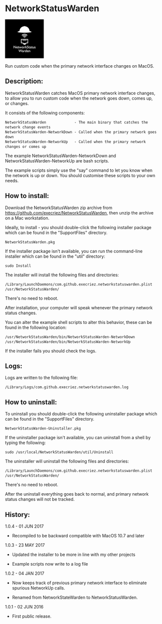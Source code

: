 # NetworkStatusWarden
![Logo](images/NetworkStatusWarden.jpg "Logo")

Run custom code when the primary network interface changes on MacOS.

## Description:

NetworkStatusWarden catches MacOS primary network interface changes, to allow you to run custom code when the network goes down, comes up, or changes.

It consists of the following components:

	NetworkStatusWarden             - The main binary that catches the network change events
	NetworkStatusWarden-NetworkDown - Called when the primary network goes down
	NetworkStatusWarden-NetworkUp   - Called when the primary network changes or comes up

The example NetworkStatusWarden-NetworkDown and NetworkStatusWarden-NetworkUp are bash scripts.

The example scripts simply use the "say" command to let you know when the network is up or down. You should customise these scripts to your own needs.


## How to install:

Download the NetworkStatusWarden zip archive from <https://github.com/execriez/NetworkStatusWarden>, then unzip the archive on a Mac workstation.

Ideally, to install - you should double-click the following installer package which can be found in the "SupportFiles" directory.

	NetworkStatusWarden.pkg
	
If the installer package isn't available, you can run the command-line installer which can be found in the "util" directory:

	sudo Install

The installer will install the following files and directories:

	/Library/LaunchDaemons/com.github.execriez.networkstatuswarden.plist
	/usr/NetworkStatusWarden/

There's no need to reboot.

After installation, your computer will speak whenever the primary network status changes.

You can alter the example shell scripts to alter this behavior, these can be found in the following location:

	/usr/NetworkStatusWarden/bin/NetworkStatusWarden-NetworkDown
	/usr/NetworkStatusWarden/bin/NetworkStatusWarden-NetworkUp

If the installer fails you should check the logs.

## Logs:

Logs are written to the following file:

	/Library/Logs/com.github.execriez.networkstatuswarden.log

## How to uninstall:

To uninstall you should double-click the following uninstaller package which can be found in the "SupportFiles" directory.

	NetworkStatusWarden-Uninstaller.pkg
	
If the uninstaller package isn't available, you can uninstall from a shell by typing the following:

	sudo /usr/local/NetworkStatusWarden/util/Uninstall

The uninstaller will uninstall the following files and directories:

	/Library/LaunchDaemons/com.github.execriez.networkstatuswarden.plist
	/usr/NetworkStatusWarden/

There's no need to reboot.

After the uninstall everything goes back to normal, and primary network status changes will not be tracked.

## History:

1.0.4 - 01 JUN 2017

* Recompiled to be backward compatible with MacOS 10.7 and later

1.0.3 - 23 MAY 2017

* Updated the installer to be more in line with my other projects

* Example scripts now write to a log file

1.0.2 - 04 JAN 2017

* Now keeps track of previous primary network interface to eliminate spurious NetworkUp calls.
 
* Renamed from NetworkStateWarden to NetworkStatusWarden.

1.0.1 - 02 JUN 2016

* First public release.
